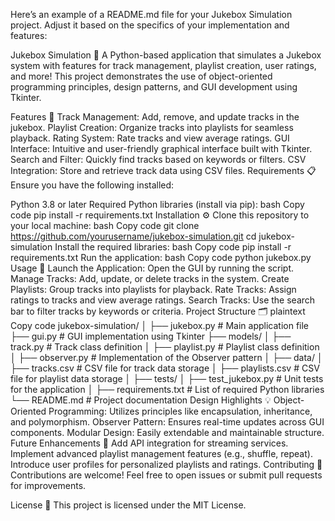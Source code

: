 
Here’s an example of a README.md file for your Jukebox Simulation project. Adjust it based on the specifics of your implementation and features:

Jukebox Simulation 🎵
A Python-based application that simulates a Jukebox system with features for track management, playlist creation, user ratings, and more! This project demonstrates the use of object-oriented programming principles, design patterns, and GUI development using Tkinter.

Features 🚀
Track Management: Add, remove, and update tracks in the jukebox.
Playlist Creation: Organize tracks into playlists for seamless playback.
Rating System: Rate tracks and view average ratings.
GUI Interface: Intuitive and user-friendly graphical interface built with Tkinter.
Search and Filter: Quickly find tracks based on keywords or filters.
CSV Integration: Store and retrieve track data using CSV files.
Requirements 📋
Ensure you have the following installed:

Python 3.8 or later
Required Python libraries (install via pip):
bash
Copy code
pip install -r requirements.txt
Installation ⚙️
Clone this repository to your local machine:
bash
Copy code
git clone https://github.com/yourusername/jukebox-simulation.git
cd jukebox-simulation
Install the required libraries:
bash
Copy code
pip install -r requirements.txt
Run the application:
bash
Copy code
python jukebox.py
Usage 📖
Launch the Application: Open the GUI by running the script.
Manage Tracks: Add, update, or delete tracks in the system.
Create Playlists: Group tracks into playlists for playback.
Rate Tracks: Assign ratings to tracks and view average ratings.
Search Tracks: Use the search bar to filter tracks by keywords or criteria.
Project Structure 🗂️
plaintext
Copy code
jukebox-simulation/
│
├── jukebox.py              # Main application file
├── gui.py                  # GUI implementation using Tkinter
├── models/
│   ├── track.py            # Track class definition
│   ├── playlist.py         # Playlist class definition
│   ├── observer.py         # Implementation of the Observer pattern
│
├── data/
│   ├── tracks.csv          # CSV file for track data storage
│   ├── playlists.csv       # CSV file for playlist data storage
│
├── tests/
│   ├── test_jukebox.py     # Unit tests for the application
│
├── requirements.txt        # List of required Python libraries
└── README.md               # Project documentation
Design Highlights 💡
Object-Oriented Programming: Utilizes principles like encapsulation, inheritance, and polymorphism.
Observer Pattern: Ensures real-time updates across GUI components.
Modular Design: Easily extendable and maintainable structure.
Future Enhancements 🌟
Add API integration for streaming services.
Implement advanced playlist management features (e.g., shuffle, repeat).
Introduce user profiles for personalized playlists and ratings.
Contributing 🤝
Contributions are welcome! Feel free to open issues or submit pull requests for improvements.

License 📜
This project is licensed under the MIT License.
